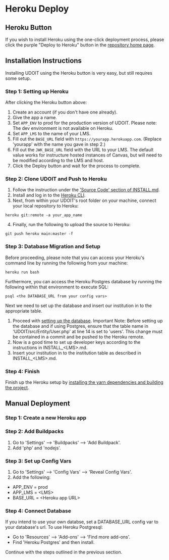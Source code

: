 # Heroku Deploy
## Heroku Button
If you wish to install Heroku using the one-click deployment process, please click the purple "Deploy to Heroku" button in the [repository home page](https://github.com/ucfopen/UDOIT/tree/main#installing-udoit-on-heroku).

## Installation Instructions
Installing UDOIT using the Heroku button is very easy, but still requires some setup.

### Step 1: Setting up Heroku
After clicking the Heroku button above:

1. Create an account (if you don't have one already).
2. Give the app a name.
3. Set `APP_ENV` to prod for the production version of UDOIT. Please note: The dev environment is not available on Heroku.
4. Set `APP_LMS` to the name of your LMS.
5. Fill out the `BASE_URL` field with `https://yourapp.herokuapp.com`. (Replace 'yourapp' with the name you gave in step 2.)
5. Fill out the `JWK_BASE_URL` field with the URL to your LMS. The default value works for instructure hosted instances of Canvas, but will need to be modified according to the LMS and host.
6. Click the Deploy button and wait for the process to complete.

### Step 2: Clone UDOIT and Push to Heroku
1. Follow the instruction under the ['Source Code' section of INSTALL.md](https://github.com/ucfopen/UDOIT/blob/main/INSTALL.md#source-code).
2. Install and log in to the [Heroku CLI](https://devcenter.heroku.com/articles/heroku-cli).
3. Next, from within your UDOIT's root folder on your machine, connect your local repository to Heroku:
```
heroku git:remote -a your_app_name
```
4. Finally, run the following to upload the source to Heroku:
```
git push heroku main:master -f
```

### Step 3: Database Migration and Setup
Before proceeding, please note that you can access your Heroku's command line by running the following from your machine:
```
heroku run bash
```
Furthermore, you can access the Heroku Postgres database by running the following within that environment to execute SQL:
```
psql <the DATABASE_URL from your config vars>
```
Next we need to set up the database and insert our institution in to the appropriate table.
1. Proceed with [setting up the database](https://github.com/ucfopen/UDOIT/blob/main/INSTALL.md#database-setup).
  Important Note: Before setting up the database and if using Postgres, ensure that the table name in 'UDOIT/src/Entity/User.php' at line 14 is set to 'users'.
  This change must be contained in a commit and be pushed to the Heroku remote.
2. Now is a good time to set up developer keys according to the instructions in INSTALL_\<LMS\>.md.
3. Insert your institution in to the institution table as described in INSTALL_\<LMS\>.md.
### Step 4: Finish
Finish up the Heroku setup by [installing the yarn dependencies and building the project](https://github.com/ucfopen/UDOIT/blob/main/INSTALL.md#javascript).

## Manual Deployment
### Step 1: Create a new Heroku app
### Step 2: Add Buildpacks
1. Go to 'Settings' --> 'Buildpacks' --> 'Add Buildpack'.
2. Add 'php' and 'nodejs'.
### Step 3: Set up Config Vars
1. Go to 'Settings' --> 'Config Vars' --> 'Reveal Config Vars'.
2. Add the following:
  * APP_ENV = prod
  * APP_LMS = \<LMS\>
  * BASE_URL = \<Heroku app URL\>
### Step 4: Connect Database
If you intend to use your own databse, set a DATABASE_URL config var to your database's url. To use Heroku Postgresql:
  * Go to 'Resources' --> 'Add-ons' --> 'Find more add-ons'.
  * Find 'Heroku Postgres' and then install.

Continue with the steps outlined in the previous section.
